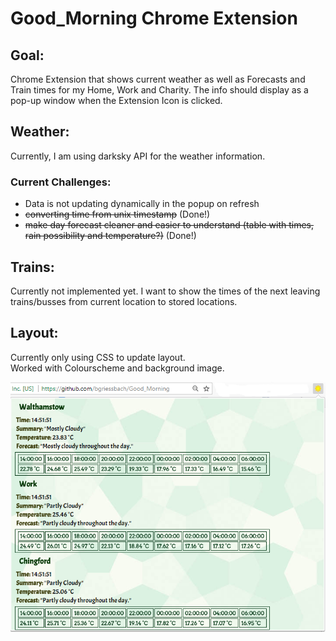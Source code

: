 # Good_Morning Chrome Extension  

## Goal:
Chrome Extension that shows current weather as well as Forecasts and Train times for my Home, Work and Charity. 
The info should display as a pop-up window when the Extension Icon is clicked.  

## Weather:
Currently, I am using darksky API for the weather information.  
### Current Challenges:
+ Data is not updating dynamically in the popup on refresh
+ ~~converting time from unix timestamp~~ (Done!)
+ ~~make day forecast cleaner and easier to understand (table with times, rain possibility and temperature?)~~ (Done!)

## Trains:
Currently not implemented yet. I want to show the times of the next leaving trains/busses from current location to stored locations. 

## Layout:
Currently only using CSS to update layout.  
Worked with Colourscheme and background image.  

![My image](https://github.com/bgriessbach/Good_Morning/blob/master/layout_NEW.PNG)    
